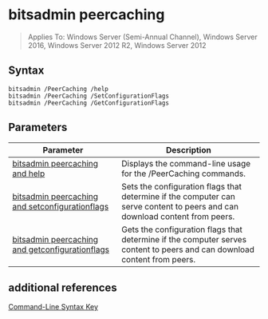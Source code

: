 # bitsadmin peercaching

>Applies To: Windows Server (Semi-Annual Channel), Windows Server 2016, Windows Server 2012 R2, Windows Server 2012

## Syntax
```
bitsadmin /PeerCaching /help
bitsadmin /PeerCaching /SetConfigurationFlags
bitsadmin /PeerCaching /GetConfigurationFlags
```
## Parameters
|Parameter|Description|
|-------|--------|
|[bitsadmin peercaching and help](bitsadmin-peercaching-and-help.md)|Displays the command-line usage for the /PeerCaching commands.|
|[bitsadmin peercaching and setconfigurationflags](bitsadmin-peercaching-and-setconfigurationflags.md)|Sets the configuration flags that determine if the computer can serve content to peers and can download content from peers.|
|[bitsadmin peercaching and getconfigurationflags](bitsadmin-peercaching-and-getconfigurationflags.md)|Gets the configuration flags that determine if the computer serves content to peers and can download content from peers.|
## additional references
[Command-Line Syntax Key](command-line-syntax-key.md)
